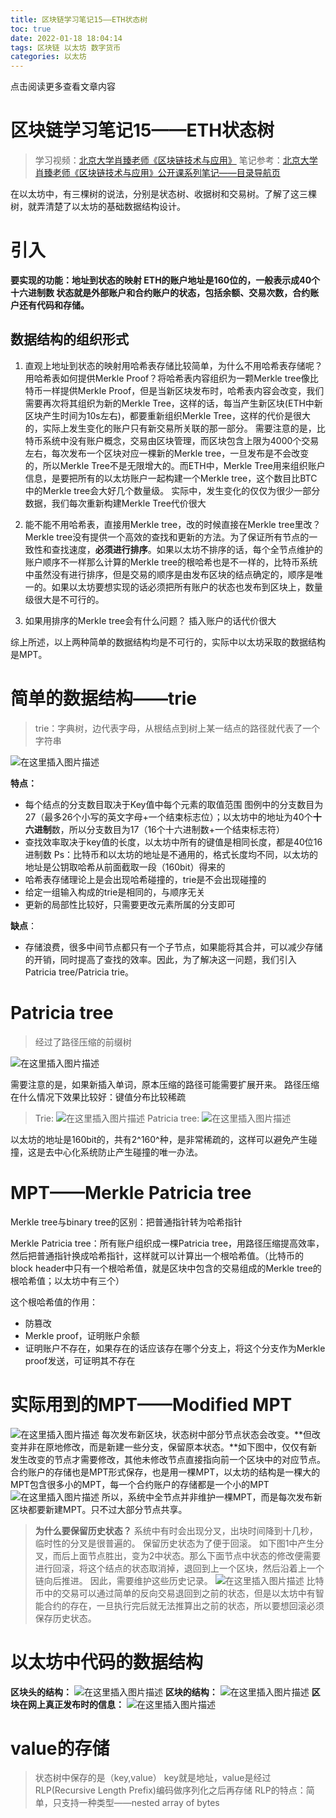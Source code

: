 ```yaml
---
title: 区块链学习笔记15——ETH状态树
toc: true
date: 2022-01-18 18:04:14
tags: 区块链 以太坊 数字货币
categories: 以太坊
---
```


​​点击阅读更多查看文章内容<!--more-->

# 区块链学习笔记15——ETH状态树
> 学习视频：[北京大学肖臻老师《区块链技术与应用》](https://www.bilibili.com/video/BV1Vt411X7JF)
笔记参考：[北京大学肖臻老师《区块链技术与应用》公开课系列笔记——目录导航页](https://blog.csdn.net/Mu_Xiaoye/article/details/104299664)

在以太坊中，有三棵树的说法，分别是状态树、收据树和交易树。了解了这三棵树，就弄清楚了以太坊的基础数据结构设计。
# 引入
**要实现的功能：地址到状态的映射
ETH的账户地址是160位的，一般表示成40个十六进制数
状态就是外部账户和合约账户的状态，包括余额、交易次数，合约账户还有代码和存储。**

## 数据结构的组织形式

1. 直观上地址到状态的映射用哈希表存储比较简单，为什么不用哈希表存储呢？
用哈希表如何提供Merkle Proof？将哈希表内容组织为一颗Merkle tree像比特币一样提供Merkle Proof，但是当新区块发布时，哈希表内容会改变，我们需要再次将其组织为新的Merkle Tree，这样的话，每当产生新区块(ETH中新区块产生时间为10s左右)，都要重新组织Merkle Tree，这样的代价是很大的，实际上发生变化的账户只有新交易所关联的那一部分。
需要注意的是，比特币系统中没有账户概念，交易由区块管理，而区块包含上限为4000个交易左右，每次发布一个区块对应一棵新的Merkle tree，一旦发布是不会改变的，所以Merkle Tree不是无限增大的。而ETH中，Merkle Tree用来组织账户信息，是要把所有的以太坊账户一起构建一个Merkle tree，这个数目比BTC中的Merkle tree会大好几个数量级。
实际中，发生变化的仅仅为很少一部分数据，我们每次重新构建Merkle Tree代价很大
 
2. 能不能不用哈希表，直接用Merkle tree，改的时候直接在Merkle tree里改？
Merkle tree没有提供一个高效的查找和更新的方法。为了保证所有节点的一致性和查找速度，**必须进行排序**。如果以太坊不排序的话，每个全节点维护的账户顺序不一样那么计算的Merkle tree的根哈希也是不一样的，比特币系统中虽然没有进行排序，但是交易的顺序是由发布区块的结点确定的，顺序是唯一的。如果以太坊要想实现的话必须把所有账户的状态也发布到区块上，数量级很大是不可行的。
3. 如果用排序的Merkle tree会有什么问题？
插入账户的话代价很大


综上所述，以上两种简单的数据结构均是不可行的，实际中以太坊采取的数据结构是MPT。
# 简单的数据结构——trie
>trie：字典树，边代表字母，从根结点到树上某一结点的路径就代表了一个字符串

![在这里插入图片描述](https://cdn.jsdelivr.net/gh/shnpd/blog-pic@main/csdn/29231694a65900828258d73825895f0d_1740930821103.png%20=300x)

**特点：**
- 每个结点的分支数目取决于Key值中每个元素的取值范围
图例中的分支数目为27（最多26个小写的英文字母+一个结束标志位）；以太坊中的地址为40个**十六进制**数，所以分支数目为17（16个十六进制数+一个结束标志符）
- 查找效率取决于key值的长度，以太坊中所有的键值是相同长度，都是40位16进制数
Ps：比特币和以太坊的地址是不通用的，格式长度均不同，以太坊的地址是公钥取哈希从前面截取一段（160bit）得来的
- 哈希表存储理论上是会出现哈希碰撞的，trie是不会出现碰撞的
- 给定一组输入构成的trie是相同的，与顺序无关
- 更新的局部性比较好，只需要更改元素所属的分支即可

**缺点**：
- 存储浪费，很多中间节点都只有一个子节点，如果能将其合并，可以减少存储的开销，同时提高了查找的效率。因此，为了解决这一问题，我们引入Patricia tree/Patricia trie。

# Patricia tree
>经过了路径压缩的前缀树

![在这里插入图片描述](https://cdn.jsdelivr.net/gh/shnpd/blog-pic@main/csdn/543826eb26d1366bdf291c35ee6c8654_1740930821103.png)

需要注意的是，如果新插入单词，原本压缩的路径可能需要扩展开来。
路径压缩在什么情况下效果比较好：键值分布比较稀疏
>Trie:
>![在这里插入图片描述](https://cdn.jsdelivr.net/gh/shnpd/blog-pic@main/csdn/1e107824f6cc9d6240f43c09f643e589_1740930821103.png)
>Patricia tree:
>![在这里插入图片描述](https://cdn.jsdelivr.net/gh/shnpd/blog-pic@main/csdn/83d578c4a9b90bf7c6775e95ae2e736a_1740930821103.png)

以太坊的地址是160bit的，共有2^160^种，是非常稀疏的，这样可以避免产生碰撞，这是去中心化系统防止产生碰撞的唯一办法。
# MPT——Merkle Patricia tree
Merkle tree与binary tree的区别：把普通指针转为哈希指针

Merkle Patricia tree：所有账户组织成一棵Patricia tree，用路径压缩提高效率，然后把普通指针换成哈希指针，这样就可以计算出一个根哈希值。（比特币的block header中只有一个根哈希值，就是区块中包含的交易组成的Merkle tree的根哈希值；以太坊中有三个）

这个根哈希值的作用：
- 防篡改
- Merkle proof，证明账户余额
- 证明账户不存在，如果存在的话应该存在哪个分支上，将这个分支作为Merkle proof发送，可证明其不存在

# 实际用到的MPT——Modified MPT
![在这里插入图片描述](https://cdn.jsdelivr.net/gh/shnpd/blog-pic@main/csdn/f14157069a202bac595a71bb1cfae1c1_1740930821103.jpeg)
每次发布新区块，状态树中部分节点状态会改变。**但改变并非在原地修改，而是新建一些分支，保留原本状态。**如下图中，仅仅有新发生改变的节点才需要修改，其他未修改节点直接指向前一个区块中的对应节点。
合约账户的存储也是MPT形式保存，也是用一棵MPT，以太坊的结构是一棵大的MPT包含很多小的MPT，每一个合约账户的存储都是一个小的MPT
![在这里插入图片描述](https://cdn.jsdelivr.net/gh/shnpd/blog-pic@main/csdn/670d61022cea6f3d78ad573809bdd8c1_1740930829162.png)
所以，系统中全节点并非维护一棵MPT，而是每次发布新区块都要新建MPT。只不过大部分节点共享。


>**为什么要保留历史状态？**
系统中有时会出现分叉，出块时间降到十几秒，临时性的分叉是很普遍的。
保留历史状态为了便于回滚。
如下图1中产生分叉，而后上面节点胜出，变为2中状态。那么下面节点中状态的修改便需要进行回滚，将这个结点的状态取消掉，退回到上一个区块，然后沿着上一个链向后推进。
因此，需要维护这些历史记录。
![在这里插入图片描述](https://cdn.jsdelivr.net/gh/shnpd/blog-pic@main/csdn/4c706ff1cf262d1136b6ac6f11151e8e_1740930829162.png)
比特币中的交易可以通过简单的反向交易退回到之前的状态，但是以太坊中有智能合约的存在，一旦执行完后就无法推算出之前的状态，所以要想回滚必须保存历史状态。

# 以太坊中代码的数据结构
**区块头的结构：**
![在这里插入图片描述](https://cdn.jsdelivr.net/gh/shnpd/blog-pic@main/csdn/c4a7fa9b5347dbc9ce42e30d571f911a_1740930829162.png)
**区块的结构：**
![在这里插入图片描述](https://cdn.jsdelivr.net/gh/shnpd/blog-pic@main/csdn/2808f43978548349144dc52ba2acde2d_1740930829162.png)
**区块在网上真正发布时的信息：**
![在这里插入图片描述](https://cdn.jsdelivr.net/gh/shnpd/blog-pic@main/csdn/715a22c295e85f8527cebc2914e6befe_1740930829162.png)

# value的存储
>状态树中保存的是（key,value）
key就是地址，value是经过RLP(Recursive Length Prefix)编码做序列化之后再存储
RLP的特点：简单，只支持一种类型——nested array of bytes
